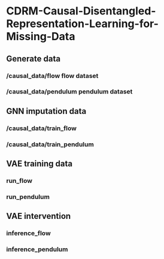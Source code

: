 # CDRM-Causal-Disentangled-Representation-Learning-for-Missing-Data
## Generate data
###  /causal_data/flow      flow dataset
###  /causal_data/pendulum  pendulum dataset

## GNN imputation data
### /causal_data/train_flow
### /causal_data/train_pendulum

## VAE training data
### run_flow
### run_pendulum

## VAE intervention
### inference_flow
### inference_pendulum

